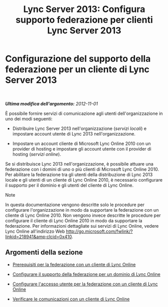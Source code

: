 ﻿---
title: "Lync Server 2013: Configura supporto federazione per clienti Lync Server 2013"
TOCTitle: "Lync Server 2013: Configura supporto federazione per clienti Lync Server 2013"
ms:assetid: e5f7f38d-ede5-4af3-88c2-026e8a78df12
ms:mtpsurl: https://technet.microsoft.com/it-it/library/Hh202193(v=OCS.15)
ms:contentKeyID: 49302304
ms.date: 08/24/2015
mtps_version: v=OCS.15
ms.translationtype: HT
---

# Configurazione del supporto della federazione per un cliente di Lync Server 2013

 

_**Ultima modifica dell'argomento:** 2012-11-01_

È possibile fornire servizi di comunicazione agli utenti dell'organizzazione in uno dei modi seguenti:

  - Distribuire Lync Server 2013 nell'organizzazione (*servizi locali*) e impostare account utente di Lync 2013 nell'organizzazione.

  - Impostare un account cliente di Microsoft Lync Online 2010 con un provider di hosting e impostare gli account utente con il provider di hosting (*servizi online*).

Se si distribuisce Lync 2013 nell'organizzazione, è possibile attuare una federazione con i domini di uno o più clienti di Microsoft Lync Online 2010. Per abilitare la federazione tra gli utenti della distribuzione di Lync 2013 locale e gli utenti di un cliente di Lync Online 2010, è necessario configurare il supporto per il dominio e gli utenti del cliente di Lync Online.


> [!NOTE]
> In questa documentazione vengono descritte solo le procedure per configurare l'organizzazione in modo da supportare la federazione con un cliente di Lync Online 2010. Non vengono invece descritte le procedure per configurare il cliente di Lync Online 2010 in modo da supportare la federazione. Per informazioni dettagliate sui servizi di Lync Online, vedere Lync Online all'indirizzo Web <A class=uri href="http://go.microsoft.com/fwlink/?linkid=218941%26clcid=0x410">http://go.microsoft.com/fwlink/?linkid=218941&amp;clcid=0x410</A>.



## Argomenti della sezione

  - [Prerequisiti per la federazione con un cliente di Lync Online](lync-server-2013-prerequisites-for-federating-with-a-lync-online-customer.md)

  - [Configurare il supporto della federazione per un dominio di Lync Online](lync-server-2013-configure-federation-support-for-a-lync-online-domain.md)

  - [Configurare l'accesso utente per la federazione con un cliente di Lync Online](lync-server-2013-configure-user-access-for-federation-with-a-lync-online-customer.md)

  - [Verificare le comunicazioni con un cliente di Lync Online](lync-server-2013-verify-communications-with-a-lync-online-customer.md)

